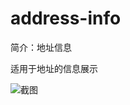 # address-info

简介：地址信息

适用于地址的信息展示

![截图](https://unpkg.com/@icedesign/address-info-block/screenshot.png)
